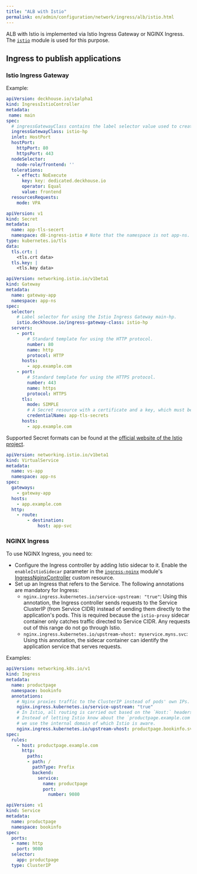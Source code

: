 ```yaml
---
title: "ALB with Istio"
permalink: en/admin/configuration/network/ingress/alb/istio.html
---
```


ALB with Istio is implemented via Istio Ingress Gateway or NGINX Ingress.
The [`istio`](/modules/istio/) module is used for this purpose.

## Ingress to publish applications

### Istio Ingress Gateway

Example:

```yaml
apiVersion: deckhouse.io/v1alpha1
kind: IngressIstioController
metadata:
 name: main
spec:
  # ingressGatewayClass contains the label selector value used to create the Gateway resource.
  ingressGatewayClass: istio-hp
  inlet: HostPort
  hostPort:
    httpPort: 80
    httpsPort: 443
  nodeSelector:
    node-role/frontend: ''
  tolerations:
    - effect: NoExecute
      key: key: dedicated.deckhouse.io
      operator: Equal
      value: frontend
  resourcesRequests:
    mode: VPA
```

```yaml
apiVersion: v1
kind: Secret
metadata:
  name: app-tls-secert
  namespace: d8-ingress-istio # Note that the namespace is not app-ns.
type: kubernetes.io/tls
data:
  tls.crt: |
    <tls.crt data>
  tls.key: |
    <tls.key data>
```

```yaml
apiVersion: networking.istio.io/v1beta1
kind: Gateway
metadata:
  name: gateway-app
  namespace: app-ns
spec:
  selector:
    # Label selector for using the Istio Ingress Gateway main-hp.
    istio.deckhouse.io/ingress-gateway-class: istio-hp
  servers:
    - port:
        # Standard template for using the HTTP protocol.
        number: 80
        name: http
        protocol: HTTP
      hosts:
        - app.example.com
    - port:
        # Standard template for using the HTTPS protocol.
        number: 443
        name: https
        protocol: HTTPS
      tls:
        mode: SIMPLE
        # A Secret resource with a certificate and a key, which must be created in the d8-ingress-istio namespace.
        credentialName: app-tls-secrets
      hosts:
        - app.example.com
```

Supported Secret formats can be found at the [official website of the Istio project](https://istio.io/latest/docs/tasks/traffic-management/ingress/secure-ingress/#key-formats).

```yaml
apiVersion: networking.istio.io/v1beta1
kind: VirtualService
metadata:
  name: vs-app
  namespace: app-ns
spec:
  gateways:
    - gateway-app
  hosts:
    - app.example.com
  http:
    - route:
        - destination:
            host: app-svc
```

### NGINX Ingress

To use NGINX Ingress, you need to:

* Configure the Ingress controller by adding Istio sidecar to it.
  Enable the `enableIstioSidecar` parameter in the [`ingress-nginx`](/modules/ingress-nginx/) module's [IngressNginxController](/modules/ingress-nginx/cr.html#ingressnginxcontroller) custom resource.
* Set up an Ingress that refers to the Service. The following annotations are mandatory for Ingress:
  * `nginx.ingress.kubernetes.io/service-upstream: "true"`: Using this annotation,
    the Ingress controller sends requests to the Service ClusterIP (from Service CIDR) instead of sending them directly
    to the application's pods. This is required because the `istio-proxy` sidecar container only catches traffic
    directed to Service CIDR. Any requests out of this range do not go through Istio.
  * `nginx.ingress.kubernetes.io/upstream-vhost: myservice.myns.svc`: Using this annotation,
    the sidecar container can identify the application service that serves requests.

Examples:

```yaml
apiVersion: networking.k8s.io/v1
kind: Ingress
metadata:
  name: productpage
  namespace: bookinfo
  annotations:
    # Nginx proxies traffic to the ClusterIP instead of pods' own IPs.
    nginx.ingress.kubernetes.io/service-upstream: "true"
    # In Istio, all routing is carried out based on the `Host:` headers.
    # Instead of letting Istio know about the `productpage.example.com` external domain,
    # we use the internal domain of which Istio is aware.
    nginx.ingress.kubernetes.io/upstream-vhost: productpage.bookinfo.svc
spec:
  rules:
    - host: productpage.example.com
      http:
        paths:
        - path: /
          pathType: Prefix
          backend:
            service:
              name: productpage
              port:
                number: 9080
```

```yaml
apiVersion: v1
kind: Service
metadata:
  name: productpage
  namespace: bookinfo
spec:
  ports:
  - name: http
    port: 9080
  selector:
    app: productpage
  type: ClusterIP
```

